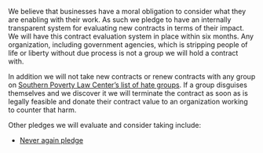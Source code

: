 We believe that businesses have a moral obligation to consider what they are enabling with their work.  As such we pledge to have an internally transparent system for evaluating new contracts in terms of their impact.  We will have this contract evaluation system in place within six months.  Any organization, including government agencies, which is stripping people of life or liberty without due process is not a group we will hold a contract with.

In addition we will not take new contracts or renew contracts with any group on [Southern Poverty Law Center’s list of hate groups](https://www.splcenter.org/fighting-hate/extremist-files/groups).  If a group disguises themselves and we discover it we will terminate the contract as soon as is legally feasible and donate their contract value to an organization working to counter that harm.

Other pledges we will evaluate and consider taking include:
* [Never again pledge](https://neveragain.tech)
